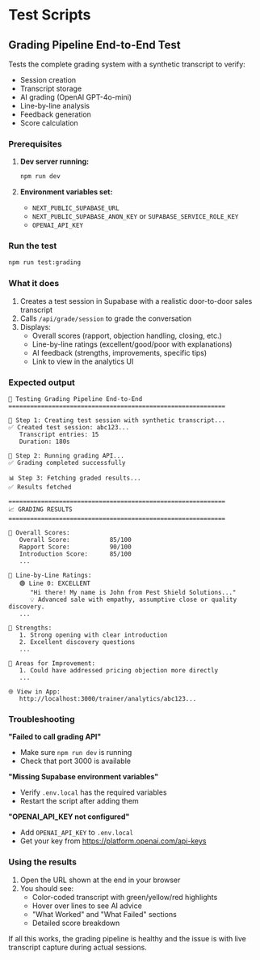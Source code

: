 # Test Scripts

## Grading Pipeline End-to-End Test

Tests the complete grading system with a synthetic transcript to verify:
- Session creation
- Transcript storage
- AI grading (OpenAI GPT-4o-mini)
- Line-by-line analysis
- Feedback generation
- Score calculation

### Prerequisites

1. **Dev server running:**
   ```bash
   npm run dev
   ```

2. **Environment variables set:**
   - `NEXT_PUBLIC_SUPABASE_URL`
   - `NEXT_PUBLIC_SUPABASE_ANON_KEY` or `SUPABASE_SERVICE_ROLE_KEY`
   - `OPENAI_API_KEY`

### Run the test

```bash
npm run test:grading
```

### What it does

1. Creates a test session in Supabase with a realistic door-to-door sales transcript
2. Calls `/api/grade/session` to grade the conversation
3. Displays:
   - Overall scores (rapport, objection handling, closing, etc.)
   - Line-by-line ratings (excellent/good/poor with explanations)
   - AI feedback (strengths, improvements, specific tips)
   - Link to view in the analytics UI

### Expected output

```
🧪 Testing Grading Pipeline End-to-End
============================================================

📝 Step 1: Creating test session with synthetic transcript...
✅ Created test session: abc123...
   Transcript entries: 15
   Duration: 180s

🤖 Step 2: Running grading API...
✅ Grading completed successfully

📊 Step 3: Fetching graded results...
✅ Results fetched

============================================================
📈 GRADING RESULTS
============================================================

🎯 Overall Scores:
   Overall Score:           85/100
   Rapport Score:           90/100
   Introduction Score:      85/100
   ...

📝 Line-by-Line Ratings:
   🟢 Line 0: EXCELLENT
      "Hi there! My name is John from Pest Shield Solutions..."
      💡 Advanced sale with empathy, assumptive close or quality discovery.
   ...

💪 Strengths:
   1. Strong opening with clear introduction
   2. Excellent discovery questions
   ...

🎯 Areas for Improvement:
   1. Could have addressed pricing objection more directly
   ...

🌐 View in App:
   http://localhost:3000/trainer/analytics/abc123...
```

### Troubleshooting

**"Failed to call grading API"**
- Make sure `npm run dev` is running
- Check that port 3000 is available

**"Missing Supabase environment variables"**
- Verify `.env.local` has the required variables
- Restart the script after adding them

**"OPENAI_API_KEY not configured"**
- Add `OPENAI_API_KEY` to `.env.local`
- Get your key from https://platform.openai.com/api-keys

### Using the results

1. Open the URL shown at the end in your browser
2. You should see:
   - Color-coded transcript with green/yellow/red highlights
   - Hover over lines to see AI advice
   - "What Worked" and "What Failed" sections
   - Detailed score breakdown

If all this works, the grading pipeline is healthy and the issue is with live transcript capture during actual sessions.

